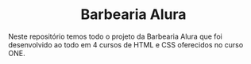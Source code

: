 <h1 align="center">Barbearia Alura</h1>

<p>Neste repositório temos todo o projeto da Barbearia Alura que foi desenvolvido ao todo em 4 cursos de HTML e CSS oferecidos no curso ONE. </p>

